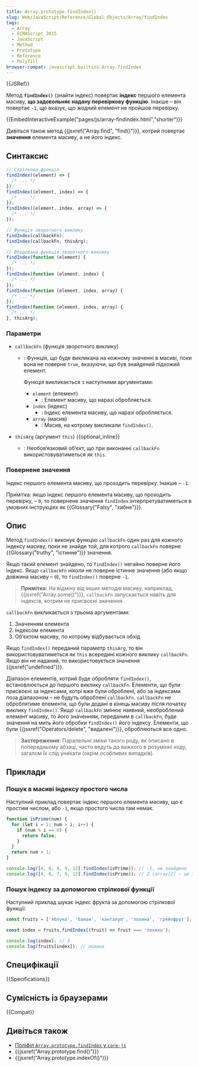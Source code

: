 ```yaml
---
title: Array.prototype.findIndex()
slug: Web/JavaScript/Reference/Global_Objects/Array/findIndex
tags:
  - Array
  - ECMAScript 2015
  - JavaScript
  - Method
  - Prototype
  - Reference
  - Polyfill
browser-compat: javascript.builtins.Array.findIndex
---
```


{{JSRef}}

Метод **`findIndex()`** (знайти індекс) повертає **індекс** першого елемента масиву, **що задовольняє надану перевіркову функцію**. Інакше – він повертає `-1`, що вказує, що жодний елемент не пройшов перевірку.

{{EmbedInteractiveExample("pages/js/array-findindex.html","shorter")}}

Дивіться також метод {{jsxref("Array.find", "find()")}}, котрий повертає **значення** елемента масиву, а не його індекс.

## Синтаксис

```js
// Стрілкова функція
findIndex((element) => {
  /* ... */
});
findIndex((element, index) => {
  /* ... */
});
findIndex((element, index, array) => {
  /* ... */
});

// Функція зворотного виклику
findIndex(callbackFn);
findIndex(callbackFn, thisArg);

// Вбудована функція зворотного виклику
findIndex(function (element) {
  /* ... */
});
findIndex(function (element, index) {
  /* ... */
});
findIndex(function (element, index, array) {
  /* ... */
});
findIndex(function (element, index, array) {
  /* ... */
}, thisArg);
```

### Параметри

- `callbackFn` (функція зворотного виклику)

  - : Функція, що буде викликана на кожному значенні в масиві, поки вона не поверне `true`, вказуючи, що був знайдений підхожий елемент.

    Функція викликається з наступними аргументами:

    - `element` (елемент)
      - : Елемент масиву, що наразі обробляється.
    - `index` (індекс)
      - : Індекс елемента масиву, що наразі обробляється.
    - `array` (масив)
      - : Масив, на котрому викликали `findIndex()`.

- `thisArg` (аргумент `this`) {{optional_inline}}
  - : Необов‘язковий об‘єкт, що при виконанні `callbackFn` використовуватиметься як `this`.

### Повернене значення

Індекс першого елемента масиву, що проходить перевірку. Інакше – `-1`.

Примітка: якщо індекс першого елемента масиву, що проходить перевірку, – `0`, то повернене значення `findIndex` інтерпретуватиметься в умовних інструкціях як {{Glossary("Falsy", "хибне")}}.

## Опис

Метод `findIndex()` виконує функцію `callbackFn` один раз для кожного індексу масиву, поки не знайде той, для котрого `callbackFn` поверне {{Glossary("truthy", "істинне")}} значення.

Якщо такий елемент знайдено, то `findIndex()` негайно поверне його індекс. Якщо `callbackFn` ніколи не поверне істинне значення (або якщо довжина масиву – `0`), то `findIndex()` поверне `-1`.

> **Примітка:** На відміну від інших методів масиву, наприклад, {{jsxref("Array.some()")}}, `callbackFn` запускається навіть для індексів, котрим не присвоєні значення.

`callbackFn` викликається з трьома аргументами:

1. Значенням елемента
2. Індексом елемента
3. Об‘єктом масиву, по котрому відбувається обхід

Якщо `findIndex()` переданий параметр `thisArg`, то він використовуватиметься як `this` всередині кожного виклику `callbackFn`. Якщо він не наданий, то використовується значення {{jsxref("undefined")}}.

Діапазон елементів, котрий буде обробляти `findIndex()`, встановлюється до першого виклику `callbackFn`. Елементи, що були присвоєні за індексами, котрі вже були оброблені, або за індексами поза діапазоном – не будуть оброблені `callbackFn`. `callbackFn` не оброблятиме елементи, що були додані в кінець масиву після початку виклику `findIndex()`. Якщо `callbackFn` змінює наявний, необроблений елемент масиву, то його значенням, переданим в `callbackFn`, буде значення на мить його обробки `findIndex()` його індексу. Елементи, що були {{jsxref("Operators/delete", "видалені")}}, обробляються все одно.

> **Застереження:** Паралельні зміни такого роду, як описано в попередньому абзаці, часто ведуть до важкого в розумінні коду, загалом їх слід уникати (окрім особливих випадків).

## Приклади

### Пошук в масиві індексу простого числа

Наступний приклад повертає індекс першого елемента масиву, що є простим числом, або `-1`, якщо простого числа там немає.

```js
function isPrime(num) {
  for (let i = 2; num > i; i++) {
    if (num % i == 0) {
      return false;
    }
  }
  return num > 1;
}

console.log([4, 6, 8, 9, 12].findIndex(isPrime)); // -1, не знайдено
console.log([4, 6, 7, 9, 12].findIndex(isPrime)); // 2 (array[2] – це 7)
```

### Пошук індексу за допомогою стрілкової функції

Наступний приклад шукає індекс фрукта за допомогою стрілкової функції:

```js
const fruits = ['яблуко', 'банан', 'канталуп', 'лохина', 'грейпфрут'];

const index = fruits.findIndex((fruit) => fruit === 'лохина');

console.log(index); // 3
console.log(fruits[index]); // лохина
```

## Специфікації

{{Specifications}}

## Сумісність із браузерами

{{Compat}}

## Дивіться також

- [Поліфіл `Array.prototype.findIndex` у `core-js`](https://github.com/zloirock/core-js#ecmascript-array)
- {{jsxref("Array.prototype.find()")}}
- {{jsxref("Array.prototype.indexOf()")}}

